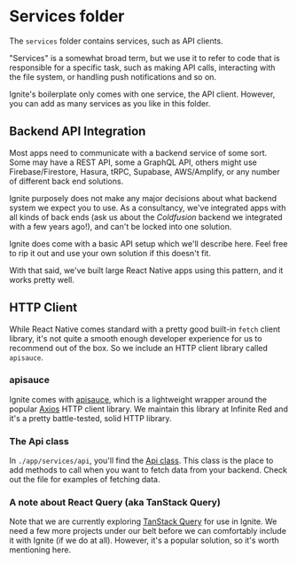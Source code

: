 # Services folder

The `services` folder contains services, such as API clients.

"Services" is a somewhat broad term, but we use it to refer to code that is responsible for a specific task, such as making API calls, interacting with the file system, or handling push notifications and so on.

Ignite's boilerplate only comes with one service, the API client. However, you can add as many services as you like in this folder.

## Backend API Integration

Most apps need to communicate with a backend service of some sort. Some may have a REST API, some a GraphQL API, others might use Firebase/Firestore, Hasura, tRPC, Supabase, AWS/Amplify, or any number of different back end solutions.

Ignite purposely does not make any major decisions about what backend system we expect you to use. As a consultancy, we've integrated apps with all kinds of back ends (ask us about the _Coldfusion_ backend we integrated with a few years ago!), and can't be locked into one solution.

Ignite does come with a basic API setup which we'll describe here. Feel free to rip it out and use your own solution if this doesn't fit.

With that said, we've built large React Native apps using this pattern, and it works pretty well.

## HTTP Client

While React Native comes standard with a pretty good built-in `fetch` client library, it's not quite a smooth enough developer experience for us to recommend out of the box. So we include an HTTP client library called `apisauce`.

### apisauce

Ignite comes with [apisauce](https://github.com/infinitered/apisauce), which is a lightweight wrapper around the popular [Axios](https://axios-http.com/docs/intro) HTTP client library. We maintain this library at Infinite Red and it's a pretty battle-tested, solid HTTP library.

### The Api class

In `./app/services/api`, you'll find the [Api class](./api.ts.md). This class is the place to add methods to call when you want to fetch data from your backend. Check out the file for examples of fetching data.

### A note about React Query (aka TanStack Query)

Note that we are currently exploring [TanStack Query](https://tanstack.com/query/) for use in Ignite. We need a few more projects under our belt before we can comfortably include it with Ignite (if we do at all). However, it's a popular solution, so it's worth mentioning here.
